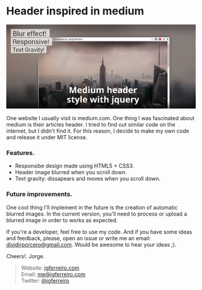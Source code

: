 Header inspired in medium
============================

![alt text](/images/medium_header.jpg)

One website I usually visit is medium.com. One thing I was fascinated about medium is their articles header. I tried to find out similar code on the internet, but I didn't find it. For this reason, I decide to make my own code and release it under MIT license. 

### Features.

- Responsibe design made using HTML5 + CSS3.
- Header image blurred when you scroll down.
- Text gravity: dissapears and moves when you scroll down.

### Future improvements.

One cool thing I'll implement in the future is the creation of automatic blurred images. In the current version, you'll need to process or upload a blurred image in order to works as expected. 

If you're a developer, feel free to use my code. And if you have some ideas and feedback, please, open an issue or write me an email: <dividirporcero@gmail.com>. Would be awesome to hear your ideas ;).

Cheers!.
Jorge.

> Website: <a href="http://www.jgferreiro.com">jgferreiro.com</a> <br />
> Email: me@jgferreiro.com<br />
> Twitter: <a href="http://www.twitter.com/jgferreiro">@jgferreiro</a><br />

